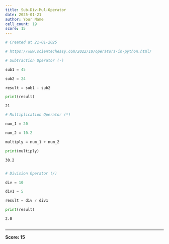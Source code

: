 ```yaml
---
title: Sub-Div-Mul-Operator
date: 2025-01-21
author: Your Name
cell_count: 19
score: 15
---
```


```python
# Created at 21-01-2025
```


```python
# https://www.scientecheasy.com/2022/10/operators-in-python.html/
```


```python
# Subtraction Operator (-)
```


```python
sub1 = 45
```


```python
sub2 = 24
```


```python
result = sub1 - sub2
```


```python
print(result)
```

    21



```python
# Multiplication Operator (*)
```


```python
num_1 = 20
```


```python
num_2 = 10.2
```


```python
multiply = num_1 + num_2
```


```python
print(multiply)
```

    30.2



```python

```


```python
# Division Operator (/)
```


```python
div = 10
```


```python
div1 = 5
```


```python
result = div / div1
```


```python
print(result)
```

    2.0



```python

```


---
**Score: 15**
